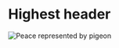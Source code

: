 # Highest header

![Peace represented by pigeon](https://cdn.pixabay.com/photo/2024/04/08/16/21/dove-of-peace-8683899_640.jpg)
